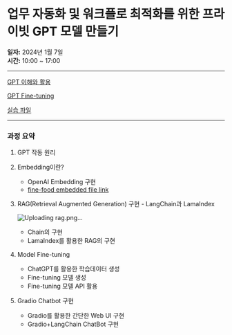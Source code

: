 # 업무 자동화 및 워크플로 최적화를 위한 프라이빗 GPT 모델 만들기

**일자:** 2024년 1월 7일  
**시간:** 10:00 ~ 17:00


---
[GPT 이해와 활용](https://drive.google.com/file/d/1aZWJWzVbjG5ycR0Wol8SLdNuzbzYDqO5/view?usp=sharing)

[GPT Fine-tuning](https://drive.google.com/file/d/1kNHGPUOIlkvwoKl0PQUXqSoBLeCHCcGQ/view?usp=sharing)

[실습 파일](https://docs.google.com/spreadsheets/d/1sJ4X03A_DrBCC24zp_sqiQW17qhVoiOQVr5ScEmhfEo/edit?usp=sharing)

---
### 과정 요약
1. GPT 작동 원리
2. Embedding이란?
    - OpenAI Embedding 구현
    - [fine-food embedded file link](https://drive.google.com/file/d/1jfmC2bkgmsjC56xlOeNyrIOytxPMJP6R/view?usp=sharing)

4. RAG(Retrieval Augmented Generation) 구현 - LangChain과 LamaIndex

   ![Uploading rag.png…]()

    - Chain의 구현
    - LamaIndex를 활용한 RAG의 구현
6. Model Fine-tuning
    - ChatGPT를 활용한 학습데이터 생성
    - Fine-tuning 모델 생성
    - Fine-tuning 모델 API 활용
7. Gradio Chatbot 구현
    - Gradio를 활용한 간단한 Web UI 구현
    - Gradio+LangChain ChatBot 구현

